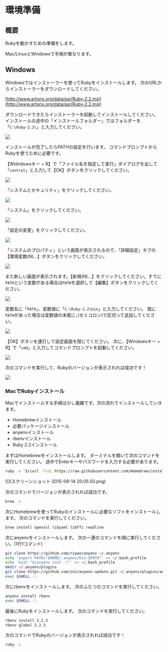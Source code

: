 # 環境準備
## 概要
Rubyを動かすための準備をします。

Mac/LinuxとWindowsで手順が異なります。

## Windows
Windowsではインストーラーを使ってRubyをインストールします。
次のURLからインストーラーをダウンロードしてください。

[http://www.artonx.org/data/asr/Ruby-2.2.msi](http://www.artonx.org/data/asr/Ruby-2.2.msi)

ダウンロードできたらインストーラーを起動してインストールしてください。
インストールの途中の「インストールフォルダー」ではフォルダーを「`C:\Ruby-2.2\`」と入力してください。

![](0.png)

インストールが完了したらPATHの設定を行います。
コマンドプロンプトからRubyを使うために必要です。

【Widndowsキー + R】で「ファイル名を指定して実行」ダイアログを出して「`control`」と入力して【OK】ボタンをクリックしてください。

![](1.PNG)

「システムとセキュリティ」をクリックしてください。

![](2.png)

「システム」をクリックしてください。

![](3.png)

「設定の変更」をクリックしてください。

![](4.png)

「システムのプロパティ」という画面が表示されるので、「詳細設定」タブの【環境変数(N)...】ボタンをクリックしてください。

![](5.png)

また新しい画面が表示されます。【新規(N)...】をクリックしてください。すでに`PATH`という変数がある場合は`PATH`を選択して【編集】ボタンをクリックしてください。

![](6.png)

変数名に「`PATH`」、変数値に「`C:\Ruby-2.2\bin`」と入力してください。
既に`PATH`があった場合は変数値の末尾に`;`(セミコロン)で区切って追加してください。

![](7.png)

【OK】ボタンを連打して設定画面を閉じてください。
次に、【Windowsキー + R】で「`cmd`」と入力してコマンドプロンプトを起動してください。

![](7_5.png)

次のコマンドを実行して、Rubyのバージョンが表示されれば成功です！

![](8.png)

### MacでRubyインストール
Macでインストールする手順は少し複雑です。次の流れでインストールしていきます。

* Homebrewインストール
* 必要パッケージインストール
* anyenvインストール
* rbenvインストール
* Ruby 2.2インストール

まずはHomebrewをインストールします。
ターミナルを開いて次のコマンドを実行してください。
途中でEnterキーやパスワードを入力する必要があります。

```bash
ruby -e "$(curl -fsSL https://raw.githubusercontent.com/Homebrew/install/master/install)"
```

![](スクリーンショット 2015-09-14 20.05.50.png)

次のコマンドでバージョンが表示されれば成功です。

```bash
brew -v
```

次にHomebrewを使ってRubyのインストールに必要なソフトをインストールします。
次のコマンドを実行してください。

```bash
brew install openssl libyaml libffi readline
```

次にanyenvをインストールします。
次の一連のコマンドを順に実行してください。(1行1コマンド)

```bash
git clone https://github.com/riywo/anyenv ~/.anyenv
echo 'export PATH="$HOME/.anyenv/bin:$PATH"' >> ~/.bash_profile
echo 'eval "$(anyenv init -)"' >> ~/.bash_profile
mkdir ~/.anyenv/plugins
git clone https://github.com/znz/anyenv-update.git ~/.anyenv/plugins/anyenv-update
exec $SHELL -l
```

次にrbenvをインストールします。
次のふたつのコマンドを実行してください。

```bash
anyenv install rbenv
exec $SHELL -l
```

最後にRubyをインストールします。
次のコマンドを実行してください。

```bash
rbenv install 2.2.3
rbenv global 2.2.3
```

次のコマンドでRubyのバージョンが表示されれば成功です！

```bash
ruby -v
```